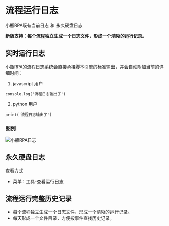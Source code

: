 # 流程运行日志

小瓶RPA既有当前日志 和 永久硬盘日志

**新版支持：每个流程独立生成一个日志文件，形成一个清晰的运行记录。**


## 实时运行日志

小瓶RPA的流程日志系统会直接承接脚本引擎的标准输出，并会自动附加当前的详细时间：

1. javascript 用户
   
`console.log('流程日志输出了')`

2. python 用户
   
`print('流程日志输出了')`


### 图例

![小瓶RPA日志](https://foruda.gitee.com/images/1713334029181578701/6aefd417_799608.png "Snipaste_2024-04-17_14-06-30.png")



##  永久硬盘日志

查看方式

- 菜单：工具-查看运行日志



## 流程运行完整历史记录

- 每个流程独立生成一个日志文件，形成一个清晰的运行记录。
- 每天形成一个文件目录，方便按事件查找历史记录。
